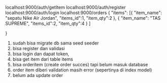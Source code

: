 localhost:9000/auth/getItem 
localhost:9000/auth/register
localhost:9000/auth/login
localhost:9000/orders
{
    "items": [{
        "item_name": "sepatu Nike Air Jordan",
        "items_id":1,
        "item_qty":2
    },
    {
        "item_name": "TAS SUPREME",
        "items_id":2,
        "item_qty":4
    }
    ]
        
}

1. sudah bisa migrate db sama seed seeder
2. bisa register dan validasi
3. bisa login dan dapat token,
4. bisa get item dari table items
5. bisa orderitem (create order succes) tapi belum masuk database
6. order item diberi validation masih error (sepertinya di index model)
7. belum ada update order